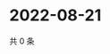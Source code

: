 # 2022-08-21

共 0 条

<!-- BEGIN WEIBO -->
<!-- 最后更新时间 Sun Aug 21 2022 09:39:25 GMT+0800 (China Standard Time) -->

<!-- END WEIBO -->
